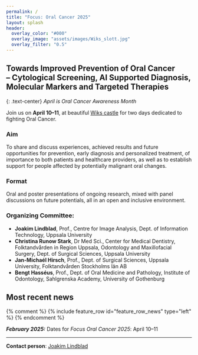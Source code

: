 ```yaml
---
permalink: /
title: "Focus: Oral Cancer 2025"
layout: splash
header:
  overlay_color: "#000"
  overlay_image: "assets/images/Wiks_slott.jpg"
  overlay_filter: "0.5"
---
```


## Towards Improved Prevention of Oral Cancer <br/> – **Cytological Screening, AI Supported Diagnosis, Molecular Markers and Targeted Therapies**

{: .text-center}
*April is Oral Cancer Awareness Month*

Join us on **April 10–11**, at beautiful [Wiks castle](venue) for two days dedicated to fighting Oral Cancer.

### Aim
To share and discuss experiences, achieved results and future opportunities for prevention, early diagnosis and personalized treatment, of importance to both patients and healthcare providers, as well as to establish support for people affected by potentially malignant oral changes.

### Format
Oral and poster presentations of ongoing research, mixed with panel discussions on future potentials, all in an open and inclusive environment. 


### Organizing Committee:
* **Joakim Lindblad**, Prof., Centre for Image Analysis, Dept. of Information Technology, Uppsala University
* **Christina Runow Stark**, Dr Med Sci., Center for Medical Dentistry, Folktandvården in Region Uppsala, Odontology and Maxillofacial Surgery, Dept. of Surgical Sciences, Uppsala University
* **Jan-Michaél Hirsch**, Prof., Dept. of Surgical Sciences, Uppsala University, Folktandvården Stockholms län AB
* **Bengt Hasséus**, Prof., Dept. of Oral Medicine and Pathology, Institute of Odontology, Sahlgrenska Academy, University of Gothenburg


## Most recent news
{% comment %}
{% include feature_row id="feature_row_news" type="left" %}
{% endcomment %}

***February 2025:*** Dates for *Focus Oral Cancer 2025*: April 10–11

  
---

**Contact person**: [Joakim Lindblad](https://www.uu.se/en/contact-and-organisation/staff?query=N5-1054)
